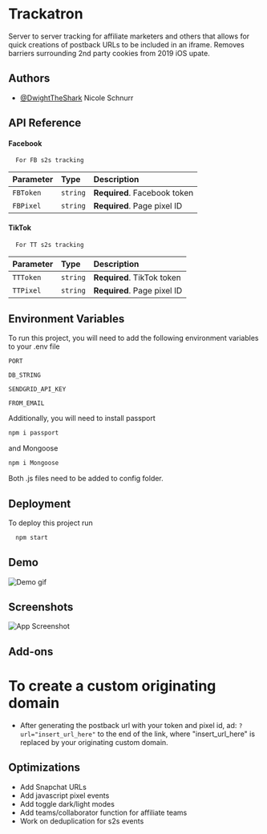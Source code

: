
# Trackatron
Server to server tracking for affiliate marketers and others that allows for quick creations of postback URLs to be included in an iframe.  Removes barriers surrounding 2nd party cookies from 2019 iOS upate.
## Authors

- [@DwightTheShark](https://www.github.com/DwightTheShark) Nicole Schnurr

## API Reference

#### Facebook
```http
  For FB s2s tracking
```
| Parameter | Type     | Description                |
| :-------- | :------- | :------------------------- |
| `FBToken` | `string` | **Required**. Facebook token | 
| `FBPixel` | `string` | **Required**. Page pixel ID |

#### TikTok
```http
  For TT s2s tracking
```
| Parameter | Type     | Description                |
| :-------- | :------- | :------------------------- |
| `TTToken` | `string` | **Required**. TikTok token |
| `TTPixel` | `string` | **Required**. Page pixel ID |


## Environment Variables

To run this project, you will need to add the following environment variables to your .env file

`PORT`

`DB_STRING`

`SENDGRID_API_KEY`

`FROM_EMAIL`

Additionally, you will need to install passport
```bash
npm i passport
```
and Mongoose
```bash
npm i Mongoose
```
Both .js files need to be added to config folder.
## Deployment

To deploy this project run

```bash
  npm start
```


## Demo

![Demo gif](https://i.imgur.com/oRxoQvo.gif)


## Screenshots

![App Screenshot](https://i.imgur.com/T4UyuAs.jpg)

## Add-ons
# To create a custom originating domain
- After generating the postback url with your token and pixel id, ad:
```?url="insert_url_here"```
to the end of the link, where "insert_url_here" is replaced by your originating custom domain.

## Optimizations
- Add Snapchat URLs
- Add javascript pixel events
- Add toggle dark/light modes
- Add teams/collaborator function for affiliate teams
- Work on deduplication for s2s events
